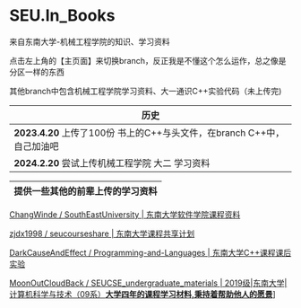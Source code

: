 # SEU.In_Books
来自东南大学-机械工程学院的知识、学习资料

点击左上角的【主页面】来切换branch，反正我是不懂这个怎么运作，总之像是分区一样的东西

其他branch中包含机械工程学院学习资料、大一通识C++实验代码（未上传完)

|历史|
|-|
|**2023.4.20** 上传了100份 书上的C++与头文件，在branch C++中，自己加油吧|
|**2024.2.20** 尝试上传机械工程学院 大二 学习资料|

| 提供一些其他的前辈上传的学习资料 |
|--|

[ChangWinde / SouthEastUniversity | 东南大学软件学院课程资料](https://github.com/ChangWinde/SouthEastUniversity/tree/master)

[zjdx1998 / seucourseshare | 东南大学课程共享计划](https://github.com/zjdx1998/seucourseshare)

[DarkCauseAndEffect / Programming-and-Languages | 东南大学C++课程课后实验](https://github.com/DarkCauseAndEffect/Programming-and-Languages) 

[MoonOutCloudBack / SEUCSE_undergraduate_materials | 2019级|东南大学|计算机科学与技术（09系）**大学四年的课程学习材料,秉持着帮助他人的愿景**](https://github.com/MoonOutCloudBack/SEUCSE_undergraduate_materials)]
